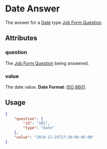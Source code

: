 # Date Answer <Badge text="object" vertical="middle" />
The answer for a [Date](./np-question-type/#date) type [Job Form Question](./np-question)

## Attributes
### question <Badge text="object" vertical="middle" />
The [Job Form Question](./np-question) being answered.

### value <Badge text="string" vertical="middle" />
The date value. **Date Format**: [ISO 8601](https://en.wikipedia.org/wiki/ISO_8601).

## Usage
``` json
{
    "question": {
        "id": "101",
        "type": "Date"
    },
    "value": "2019-12-25T17:30:00-05:00"   
}
```
